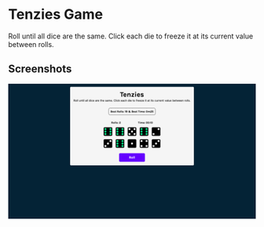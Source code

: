 
# Tenzies Game

Roll until all dice are the same. Click each die to freeze it at its current value between rolls.
## Screenshots

![Tenzies Game App Screenshot](./src/Tenzies_game.png)

